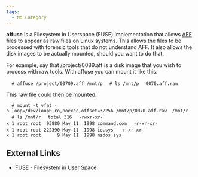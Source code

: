 ```yaml
---
tags:
  - No Category
---
```

**affuse** is a Filesystem in Userspace (FUSE) implementation that
allows [AFF](aff.md) files to appear as raw files on Linux
systems. This allows the files to be processed with forensic tools that
do not understand AFF. It also allows the disk images to be actually
mounted, should you want to do that.

For example, say that /project/0089.aff is a disk image that you wish to
process with raw tools. With affuse you can mount it like this:

`  # affuse /project/00709.aff /mnt/p`
`  # ls /mnt/p`
`  0070.aff.raw`

This raw file could then be mounted:

`  # mount -t vfat -o loop=/dev/loop0,ro,noexec,offset=32256 /mnt/p/0070.aff.raw  /mnt/r`
`  # ls /mnt/r`
`  total 316`
`  -rwxr-xr-x 1 root root  93880 May 11  1998 command.com`
`  -r-xr-xr-x 1 root root 222390 May 11  1998 io.sys`
`  -r-xr-xr-x 1 root root      9 May 11  1998 msdos.sys`

## External Links

- [FUSE](http://fuse.sourceforge.net/) - Filesystem in User Space